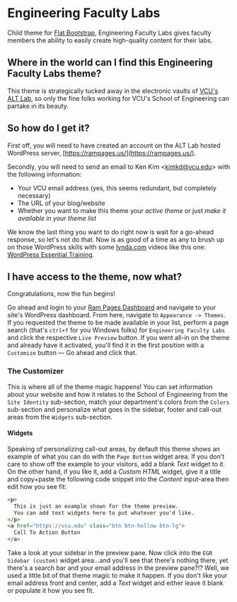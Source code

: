 # Engineering Faculty Labs

Child theme for [Flat Bootstrap](http://xtremelysocial.com/wordpress/flat/), Engineering Faculty Labs gives faculty members the ability to easily create high-quality content for their labs.

## Where in the world can I find this Engineering Faculty Labs theme?

This theme is strategically tucked away in the electronic vaults of [VCU's ALT Lab](http://altlab.vcu.edu/), so only the fine folks working for VCU's School of Engineering can partake in its beauty.

## So how do I get it?

First off, you will need to have created an account on the ALT Lab hosted WordPress server, [https://rampages.us/](https://rampages.us/).

Secondly, you will need to send an email to Ken Kim <[kimkd@vcu.edu](mailto:kimkd@vcu.edu)> with the following information:

* Your VCU email address (yes, this seems redundant, but completely necessary)
* The URL of your blog/website
* Whether you want to make this theme your *active theme* or just *make it available in your theme list* 

We know the last thing you want to do right now is wait for a go-ahead response, so let's not do that. Now is as good of a time as any to brush up on those WordPress skills with some [lynda.com](https://lynda.com) videos like this one: [WordPress Essential Training](https://www.lynda.com/WordPress-tutorials/WordPress-Essential-Training/372542-2.html).

## I have access to the theme, now what?

Congratulations, now the fun begins!

Go ahead and login to your [Ram Pages Dashboard](https://rampages.us/wp-admin/) and navigate to your site's WordPress dashboard. From here, navigate to `Appearance -> Themes`. If you requested the theme to be made available in your list, perform a page search (that's `ctrl+f` for you Windows folks) for `Engineering Faculty Labs` and click the respective `Live Preview` button. If you went all-in on the theme and already have it activated, you'll find it in the first position with a `Customize` button ― Go ahead and click that.

### The Customizer

This is where all of the theme magic happens! You can set information about your website and how it relates to the School of Engineering from the `Site Identity` sub-section, match your department's colors from the `Colors` sub-section and personalize what goes in the sidebar, footer and call-out areas from the `Widgets` sub-section.

#### Widgets

Speaking of personalizing call-out areas, by default this theme shows an example of what you can do with the `Page Bottom` widget area. If you don't care to show off the example to your visitors, add a blank *Text* widget to it. On the other hand, if you like it, add a *Custom HTML* widget, give it a title and copy+paste the following code snippet into the *Content* input-area then edit how you see fit:

```html
<p>
  This is just an example shown for the theme preview.
  You can add text widgets here to put whatever you'd like.
</p>
<a href="https://vcu.edu" class="btn btn-hollow btn-lg">
  Call To Action Button
</a>
```

Take a look at your sidebar in the preview pane. Now click into the `EGR Sidebar (custom)` widget area...and you'll see that there's nothing there, yet there's a search bar and your email address in the preview pane?!? Well, we used a little bit of that theme magic to make it happen. If you don't like your email address front and center, add a *Text* widget and either leave it blank or populate it how you see fit.
